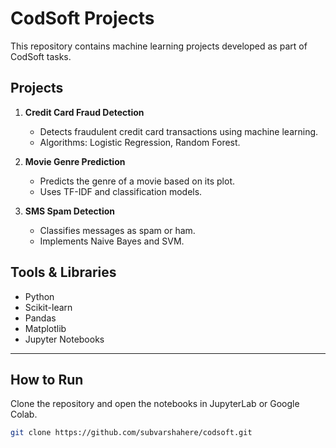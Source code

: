# CodSoft Projects

This repository contains machine learning projects developed as part of CodSoft tasks.

## Projects

1. **Credit Card Fraud Detection**
   - Detects fraudulent credit card transactions using machine learning.
   - Algorithms: Logistic Regression, Random Forest.

2. **Movie Genre Prediction**
   - Predicts the genre of a movie based on its plot.
   - Uses TF-IDF and classification models.

3. **SMS Spam Detection**
   - Classifies messages as spam or ham.
   - Implements Naive Bayes and SVM.

## Tools & Libraries
- Python
- Scikit-learn
- Pandas
- Matplotlib
- Jupyter Notebooks

---

## How to Run
Clone the repository and open the notebooks in JupyterLab or Google Colab.

```bash
git clone https://github.com/subvarshahere/codsoft.git
